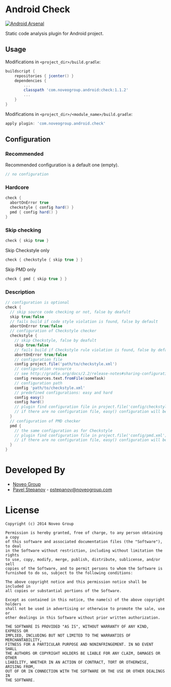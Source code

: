 Android Check
=============

[![Android Arsenal](https://img.shields.io/badge/Android%20Arsenal-android--check-brightgreen.svg?style=flat)](https://android-arsenal.com/details/1/1530)

Static code analysis plugin for Android project.

Usage
-----

Modifications in `<project_dir>/build.gradle`:

```groovy
buildscript {
    repositories { jcenter() }
    dependencies {
        ...
        classpath 'com.noveogroup.android:check:1.1.2'
        ...
    }
}
```

Modifications in `<project_dir>/<module_name>/build.gradle`:

```groovy
apply plugin: 'com.noveogroup.android.check'
```

Configuration
-------------

### Recommended

Recommended configuration is a default one (empty).

```groovy
// no configuration
```

### Hardcore

```groovy
check {
  abortOnError true
  checkstyle { config hard() }
  pmd { config hard() }
}
```

### Skip checking

```groovy
check { skip true }
```

Skip Checkstyle only

```groovy
check { checkstyle { skip true } }
```

Skip PMD only

```groovy
check { pmd { skip true } }
```

### Description

```groovy
// configuration is optional
check {
  // skip source code checking or not, false by deafult
  skip true/false
  // fails build if code style violation is found, false by default
  abortOnError true/false
  // configuration of Checkstyle checker
  checkstyle {
    // skip Checkstyle, false by deafult
    skip true/false
    // fails build if Checkstyle rule violation is found, false by default
    abortOnError true/false
    // configuration file
    config project.file('path/to/checkstyle.xml')
    // configuration resource
    // see http://gradle.org/docs/2.2/release-notes#sharing-configuration-files-across-builds
    config resources.text.fromFile(someTask)
    // configuration path
    config 'path/to/checkstyle.xml'
    // predefined configurations: easy and hard
    config easy()
    config hard()
    // plugin find configuration file in project.file('config/checkstyle.xml') by default
    // if there are no configuration file, easy() configuration will be used
  }
  // configuration of PMD checker
  pmd {
    // the same configuration as for Checkstyle
    // plugin find configuration file in project.file('config/pmd.xml') by default
    // if there are no configuration file, easy() configuration will be used
  }
}
```

Developed By
============

* [Noveo Group][1]
* [Pavel Stepanov](https://github.com/stefan-nsk) - <pstepanov@noveogroup.com>

License
=======

    Copyright (c) 2014 Noveo Group

    Permission is hereby granted, free of charge, to any person obtaining a copy
    of this software and associated documentation files (the "Software"), to deal
    in the Software without restriction, including without limitation the rights
    to use, copy, modify, merge, publish, distribute, sublicense, and/or sell
    copies of the Software, and to permit persons to whom the Software is
    furnished to do so, subject to the following conditions:

    The above copyright notice and this permission notice shall be included in
    all copies or substantial portions of the Software.

    Except as contained in this notice, the name(s) of the above copyright holders
    shall not be used in advertising or otherwise to promote the sale, use or
    other dealings in this Software without prior written authorization.

    THE SOFTWARE IS PROVIDED "AS IS", WITHOUT WARRANTY OF ANY KIND, EXPRESS OR
    IMPLIED, INCLUDING BUT NOT LIMITED TO THE WARRANTIES OF MERCHANTABILITY,
    FITNESS FOR A PARTICULAR PURPOSE AND NONINFRINGEMENT. IN NO EVENT SHALL
    THE AUTHORS OR COPYRIGHT HOLDERS BE LIABLE FOR ANY CLAIM, DAMAGES OR OTHER
    LIABILITY, WHETHER IN AN ACTION OF CONTRACT, TORT OR OTHERWISE, ARISING FROM,
    OUT OF OR IN CONNECTION WITH THE SOFTWARE OR THE USE OR OTHER DEALINGS IN
    THE SOFTWARE.

[1]: http://noveogroup.com/
